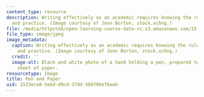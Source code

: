 ```yaml
---
content_type: resource
description: Writing effectively as an academic requires knowing the rules of communication
  and practice. (Image courtesy of Jenn Borton, stock.xchng.)
file: /media/https%3A/open-learning-course-data-rc.s3.amazonaws.com/15-289-communication-skills-for-academics-spring-2002/1523eca85e6dd9cd37dd50970bef6aeb_15-289s02.jpg
file_type: image/jpeg
image_metadata:
  caption: Writing effectively as an academic requires knowing the rules of communication
    and practice. (Image courtesy of Jenn Borton, stock.xchng.)
  credit: ''
  image-alt: Black and white photo of a hand holding a pen, prepared to write on a
    sheet of paper.
resourcetype: Image
title: Pen and Paper
uid: 1523eca8-5e6d-d9cd-37dd-50970bef6aeb
---
```

